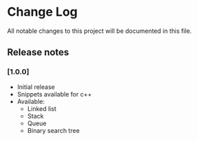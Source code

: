 # Change Log

All notable changes to this project will be documented in this file.

## Release notes

### [1.0.0]

- Initial release
- Snippets available for c++
- Available: 
    - Linked list
    - Stack
    - Queue
    - Binary search tree